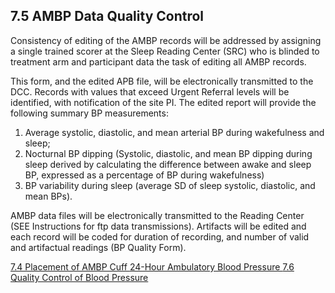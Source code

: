 ## 7.5 AMBP Data Quality Control

Consistency of editing of the AMBP records will be addressed by assigning a single trained scorer at the Sleep Reading Center (SRC) who is blinded to treatment arm and participant data the task of editing all AMBP records.

This form, and the edited APB file, will be electronically transmitted to the DCC. Records with values that exceed Urgent Referral levels will be identified, with notification of the site PI. The edited report will provide the following summary BP measurements:

1.	Average systolic, diastolic, and mean arterial BP during wakefulness and sleep;
2.	Nocturnal BP dipping (Systolic, diastolic, and mean BP dipping during sleep derived by calculating the difference between awake and sleep BP, expressed as a percentage of BP during wakefulness)
3.	BP variability during sleep (average SD of sleep systolic, diastolic, and mean BPs).

AMBP data files will be electronically transmitted to the Reading Center (SEE Instructions for ftp data transmissions). Artifacts will be edited and each record will be coded for duration of recording, and number of valid and artifactual readings (BP Quality Form).


<div class="center">
<div class="btn-group">
  <a href=":pages_path:/manuals/ambulatory-blood-pressure/7-04-placement-of-ambp-cuff.md" class="btn btn-default">
    <span class="glyphicon glyphicon-chevron-left"></span>
    7.4 Placement of AMBP Cuff
  </a>

  <a href=":pages_path:/manuals/ambulatory-blood-pressure" class="btn btn-default">
    <span class="glyphicon glyphicon-chevron-up"></span>
    24-Hour Ambulatory Blood Pressure
  </a>

  <a href=":pages_path:/manuals/ambulatory-blood-pressure/7-06-qc-of-blood-pressure.md" class="btn btn-success">
    7.6 Quality Control of Blood Pressure
    <span class="glyphicon glyphicon-chevron-right"></span>
  </a>
</div>
</div>
